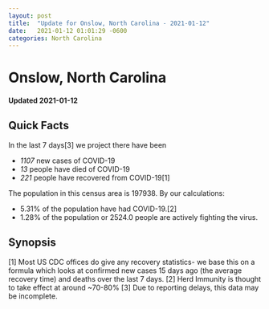 ```yaml
---
layout: post
title:  "Update for Onslow, North Carolina - 2021-01-12"
date:   2021-01-12 01:01:29 -0600
categories: North Carolina
---
```


# Onslow, North Carolina
#### Updated 2021-01-12

## Quick Facts

In the last 7 days[3] we project there have been
- *1107* new cases of COVID-19
- *13* people have died of COVID-19
- *221* people have recovered from COVID-19[1]

The population in this census area is 197938. By our calculations:
- 5.31% of the population have had COVID-19.[2]
- 1.28% of the population or 2524.0 people are actively fighting the virus.

## Synopsis




[1] Most US CDC offices do give any recovery statistics- we base this on a formula which looks at confirmed new cases
15 days ago (the average recovery time) and deaths over the last 7 days.
[2] Herd Immunity is thought to take effect at around ~70-80%
[3] Due to reporting delays, this data may be incomplete. 
    